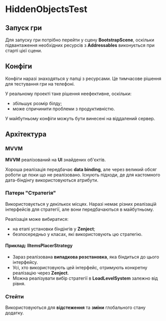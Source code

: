 # HiddenObjectsTest

## Запуск гри
Для запуску гри потрібно перейти у сцену **BootstrapScene**, оскільки підвантаження необхідних ресурсів з **Addressables** виконується при старті цієї сцени.

## Конфіги
Конфіги наразі знаходяться у папці з ресурсами. Це тимчасове рішення для тестування гри на телефоні. 

У реальному проекті таке рішення неефективне, оскільки:
- збільшує розмір білду;
- може спричинити проблеми з продуктивністю.

У майбутньому конфіги можуть бути винесені на віддалений сервер.

## Архітектура
### MVVM
**MVVM** реалізований на **UI** знайдених об'єктів. 

Хороша реалізація передбачає **data binding**, але через великий обсяг роботи це поки що не реалізовано. Існують підходи, де для кастомного дата-біндінгу використовуються атрибути.

### Патерн "Стратегія"
Використовується у декількох місцях. Наразі немає різних реалізацій інтерфейсів для стратегії, але вони передбачаються в майбутньому.

Реалізація може вибиратися:
- на етапі установки біндінгів у **Zenject**;
- безпосередньо у класах, які використовують цю стратегію.

#### Приклад: **IItemsPlacerStrategy**
- Зараз реалізована **випадкова розстановка**, яка біндиться до цього інтерфейсу.
- Усі, хто використовують цей інтерфейс, отримують конкретну реалізацію через **Zenject**.
- Можна реалізувати вибір стратегії в **LoadLevelSystem** залежно від рівня.

### Стейти
Використовуються для **відстеження** та **зміни** глобального стану додатку.

